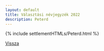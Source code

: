 ```yaml
---
layout: default
title: Választási névjegyzék 2022
description: Peterd
---
```


{% include settlementHTMLs/Peterd.html %}

[Vissza](../)